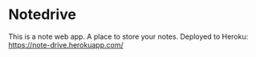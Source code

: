 # Notedrive
This is a note web app. A place to store your notes.
Deployed to Heroku: https://note-drive.herokuapp.com/
